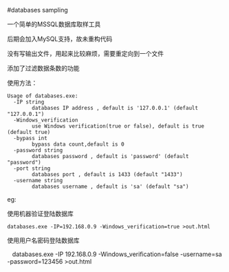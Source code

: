 #databases sampling

一个简单的MSSQL数据库取样工具

后期会加入MySQL支持，故未重构代码

没有写输出文件，用起来比较麻烦，需要重定向到一个文件

添加了过滤数据条数的功能


使用方法：
```
Usage of databases.exe:
  -IP string
        databases IP address , default is '127.0.0.1' (default "127.0.0.1")
  -Windows_verification
        use Windows verification(true or false), default is true (default true)
  -bypass int
        bypass data count,default is 0
  -password string
        databases password , default is 'password' (default "password")
  -port string
        databases port , default is 1433 (default "1433")
  -username string
        databases username , default is 'sa' (default "sa")
```

eg:

使用机器验证登陆数据库

    databases.exe -IP=192.168.0.9 -Windows_verification=true >out.html

使用用户名密码登陆数据库

    databases.exe -IP 192.168.0.9 -Windows_verification=false -username=sa -password=123456 >out.html

